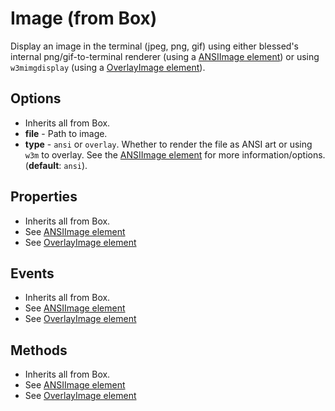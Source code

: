 # Image (from Box)

Display an image in the terminal (jpeg, png, gif) using either blessed's
internal png/gif-to-terminal renderer (using a [ANSIImage element](#ansiimage-from-box)) or
using `w3mimgdisplay` (using a [OverlayImage element](#overlayimage-from-box)).

## Options

- Inherits all from Box.
- __file__ - Path to image.
- __type__ - `ansi` or `overlay`. Whether to render the file as ANSI art or
  using `w3m` to overlay. See the [ANSIImage element](#ansiimage-from-box) for
  more information/options. (__default__: `ansi`).

## Properties

- Inherits all from Box.
- See [ANSIImage element](#ansiimage-from-box)
- See [OverlayImage element](#overlayimage-from-box)

## Events

- Inherits all from Box.
- See [ANSIImage element](#ansiimage-from-box)
- See [OverlayImage element](#overlayimage-from-box)

## Methods

- Inherits all from Box.
- See [ANSIImage element](#ansiimage-from-box)
- See [OverlayImage element](#overlayimage-from-box)
